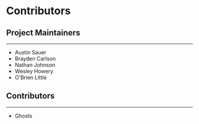 # Contributors

## Project Maintainers

---

- Austin Sauer
- Brayden Carlson
- Nathan Johnson
- Wesley Howery
- O'Brien Little

## Contributors

---

- Ghosts
